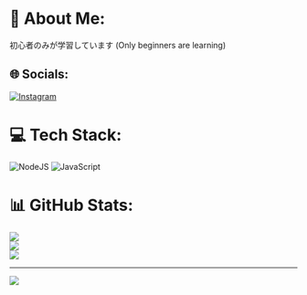 # 💫 About Me:
初心者のみが学習しています (Only beginners are learning)


## 🌐 Socials:
[![Instagram](https://img.shields.io/badge/Instagram-%23E4405F.svg?logo=Instagram&logoColor=white)](https://instagram.com/_mikoneko) 

# 💻 Tech Stack:
![NodeJS](https://img.shields.io/badge/node.js-6DA55F?style=for-the-badge&logo=node.js&logoColor=white) ![JavaScript](https://img.shields.io/badge/javascript-%23323330.svg?style=for-the-badge&logo=javascript&logoColor=%23F7DF1E)
# 📊 GitHub Stats:
![](https://github-readme-stats.vercel.app/api?username=Miko7799&theme=tokyonight&hide_border=false&include_all_commits=true&count_private=true)<br/>
![](https://github-readme-streak-stats.herokuapp.com/?user=Miko7799&theme=tokyonight&hide_border=false)<br/>
![](https://github-readme-stats.vercel.app/api/top-langs/?username=Miko7799&theme=tokyonight&hide_border=false&include_all_commits=true&count_private=true&layout=compact)

---
[![](https://moe-counter.glitch.me/get/@:Miko7799?theme=aso)](https://visitcount.itsvg.in)

<!-- Proudly created with GPRM ( https://gprm.itsvg.in ) -->
